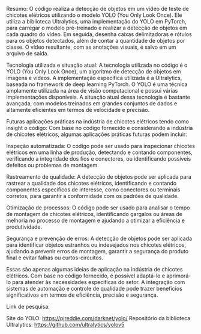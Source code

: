 Resumo:
O código realiza a detecção de objetos em um vídeo de teste de chicotes elétricos utilizando o modelo YOLO (You Only Look Once). Ele utiliza a biblioteca Ultralytics, uma implementação do YOLO em PyTorch, para carregar o modelo pré-treinado e realizar a detecção de objetos em cada quadro do vídeo. Em seguida, desenha caixas delimitadoras e rótulos para os objetos detectados, além de contar a quantidade de objetos por classe. O vídeo resultante, com as anotações visuais, é salvo em um arquivo de saída.

Tecnologia utilizada e situação atual:
A tecnologia utilizada no código é o YOLO (You Only Look Once), um algoritmo de detecção de objetos em imagens e vídeos. A implementação específica utilizada é a Ultralytics, baseada no framework de deep learning PyTorch. O YOLO é uma técnica amplamente utilizada na área de visão computacional e possui várias implementações disponíveis. A situação atual dessa tecnologia é bastante avançada, com modelos treinados em grandes conjuntos de dados e altamente eficientes em termos de velocidade e precisão.

Futuras aplicações práticas na indústria de chicotes elétricos tendo como insight o código:
Com base no código fornecido e considerando a indústria de chicotes elétricos, algumas aplicações práticas futuras podem incluir:

Inspeção automatizada: O código pode ser usado para inspecionar chicotes elétricos em uma linha de produção, detectando e contando componentes, verificando a integridade dos fios e conectores, ou identificando possíveis defeitos ou problemas de montagem.

Rastreamento de qualidade: A detecção de objetos pode ser aplicada para rastrear a qualidade dos chicotes elétricos, identificando e contando componentes específicos de interesse, como conectores ou terminais corretos, para garantir a conformidade com os padrões de qualidade.

Otimização de processos: O código pode ser usado para analisar o tempo de montagem de chicotes elétricos, identificando gargalos ou áreas de melhoria no processo de montagem e ajudando a otimizar a eficiência e produtividade.

Segurança e prevenção de erros: A detecção de objetos pode ser aplicada para identificar objetos estranhos ou indesejados nos chicotes elétricos, ajudando a prevenir erros de montagem, garantir a segurança do produto final e evitar falhas ou curtos-circuitos.

Essas são apenas algumas ideias de aplicação na indústria de chicotes elétricos. Com base no código fornecido, é possível adaptá-lo e aprimorá-lo para atender às necessidades específicas do setor. A integração com sistemas de automação e controle de qualidade pode trazer benefícios significativos em termos de eficiência, precisão e segurança.

Link de pesquisa:

Site do YOLO: https://pjreddie.com/darknet/yolo/
Repositório da biblioteca Ultralytics: https://github.com/ultralytics/yolov5
